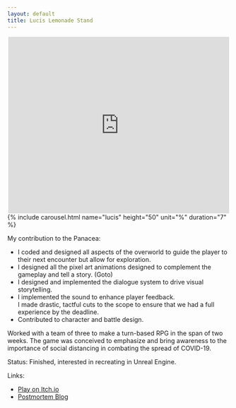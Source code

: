 ```yaml
---
layout: default
title: Lucis Lemonade Stand
---
```


  <div class="embed-responsive embed-responsive-21by9">
    <iframe id="media-Y_U_a9qxtlQ" class="media embed-responsive-item" src="https://www.youtube.com/embed/Y_U_a9qxtlQ?width=500=400" title="" width="500" height="400" style="    display: block;
        margin: 0 auto;  max-height: 400px; max-width: 100%; outline: none;" allow="encrypted-media; picture-in-picture" frameborder="0"></iframe>
</div>
{% include carousel.html name="lucis" height="50" unit="%" duration="7" %}

<div class="hidden">
<p>
My contribution to the Panacea:
    <ul>
        <li>
        I coded and designed all aspects of the overworld to guide the player to their next encounter but allow for exploration. 
        </li>
        <li>
        I designed all the pixel art animations designed to complement the gameplay and tell a story. (Goto)
        </li>
        <li>
        I designed and implemented the dialogue system to drive visual storytelling. 
        </li>
        <li>
        I implemented the sound to enhance player feedback.
        </li> ​
        I made drastic, tactful cuts to the scope to ensure that we had a full experience by the deadline.
        </li>
        <li>
        Contributed to character and battle design.
        </li>
    </ul>
</p>
</div>

Worked with a team of three to make a turn-based RPG in the span of two weeks. 
The game was conceived to emphasize and bring awareness to the importance of social distancing in combating the spread of COVID-19.

Status:  Finished, interested in recreating in Unreal Engine.

Links:
<ul>
<li>
​<a href="https://undeadknight11.itch.io/lucis-lemonade-stand">
Play on Itch.io </a>
</li>
<li>
<a href="panceapostmortem"> Postmortem Blog </a> 
</li>
</ul>